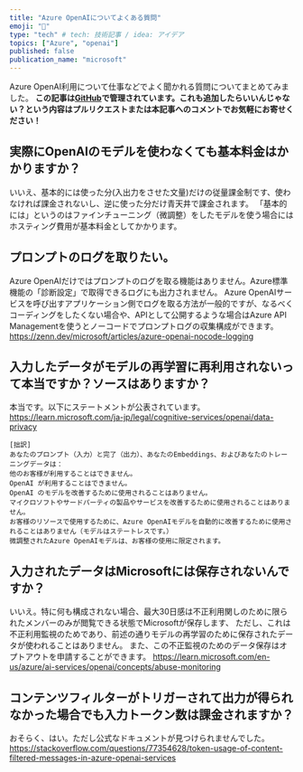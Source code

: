 ```yaml
---
title: "Azure OpenAIについてよくある質問"
emoji: "🔖"
type: "tech" # tech: 技術記事 / idea: アイデア
topics: ["Azure", "openai"]
published: false
publication_name: "microsoft"
---
```


Azure OpenAI利用について仕事などでよく聞かれる質問についてまとめてみました。
**この記事は[GitHub](https://github.com/07JP27/zenn-content/blob/main/articles/azure-openai-faq.md)で管理されています。これも追加したらいいんじゃない？という内容はプルリクエストまたは本記事へのコメントでお気軽にお寄せください！**


## 実際にOpenAIのモデルを使わなくても基本料金はかかりますか？
いいえ、基本的には使った分(入出力をさせた文量)だけの従量課金制です、使わなければ課金されないし、逆に使った分だけ青天井で課金されます。
「基本的には」というのはファインチューニング（微調整）をしたモデルを使う場合にはホスティング費用が基本料金としてかかります。

## プロンプトのログを取りたい。
Azure OpenAIだけではプロンプトのログを取る機能はありません。Azure標準機能の「診断設定」で取得できるログにも出力されません。
Azure OpenAIサービスを呼び出すアプリケーション側でログを取る方法が一般的ですが、なるべくコーディングをしたくない場合や、APIとして公開するような場合はAzure API Managementを使うとノーコードでプロンプトログの収集構成ができます。
https://zenn.dev/microsoft/articles/azure-openai-nocode-logging

## 入力したデータがモデルの再学習に再利用されないって本当ですか？ソースはありますか？
本当です。以下にステートメントが公表されています。
https://learn.microsoft.com/ja-jp/legal/cognitive-services/openai/data-privacy

```
[拙訳]
あなたのプロンプト（入力）と完了（出力）、あなたのEmbeddings、およびあなたのトレーニングデータは：
他のお客様が利用することはできません。
OpenAI が利用することはできません。
OpenAI のモデルを改善するために使用されることはありません。
マイクロソフトやサードパーティの製品やサービスを改善するために使用されることはありません。
お客様のリソースで使用するために、Azure OpenAIモデルを自動的に改善するために使用されることはありません（モデルはステートレスです。）
微調整されたAzure OpenAIモデルは、お客様の使用に限定されます。
```

## 入力されたデータはMicrosoftには保存されないんですか？
いいえ。特に何も構成されない場合、最大30日感は不正利用関しのために限られたメンバーのみが閲覧できる状態でMicrosoftが保存します、
ただし、これは不正利用監視のためであり、前述の通りモデルの再学習のために保存されたデータが使われることはありません。
また、この不正監視のためのデータ保存はオプトアウトを申請することができます。
https://learn.microsoft.com/en-us/azure/ai-services/openai/concepts/abuse-monitoring


## コンテンツフィルターがトリガーされて出力が得られなかった場合でも入力トークン数は課金されますか？
おそらく、はい。ただし公式なドキュメントが見つけられませんでした。
https://stackoverflow.com/questions/77354628/token-usage-of-content-filtered-messages-in-azure-openai-services